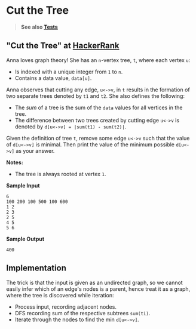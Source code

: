 # Cut the Tree

> **See also [Tests](../../../../../../../test/groovy/com/tydbits/hackerrank/graphs/cut_the_tree)**

## "Cut the Tree" at [HackerRank](https://www.hackerrank.com/challenges/cut-the-tree)

Anna loves graph theory! She has an `n`-vertex tree, `t`, where each vertex `u`:
* Is indexed with a unique integer from `1` to `n`.
* Contains a data value, `data[u]`.

Anna observes that cutting any edge, `u<->v`, in `t` results in the formation
of two separate trees denoted by `t1` and `t2`. She also defines the following:
* The _sum_ of a tree is the sum of the `data` values for all vertices in the tree.
* The difference between two trees created by cutting edge `u<->v` is denoted by
`d[u<->v] = |sum(t1) - sum(t2)|`.

Given the definition of tree `t`, remove some edge `u<->v` such that the value 
of `d[u<->v]` is minimal. Then print the value of the minimum possible `d[u<->v]`
as your answer.

**Notes:**
* The tree is always rooted at vertex `1`.

**Sample Input**
```
6
100 200 100 500 100 600
1 2
2 3
2 5
4 5
5 6
```

**Sample Output**
```
400
```

## Implementation

The trick is that the input is given as an undirected graph,
so we cannot easily infer which of an edge's nodes is a parent,
hence treat it as a graph, where the tree is discovered while iteration:  
* Process input, recording adjacent nodes.
* DFS recording sum of the respective subtrees `sum(ti)`.
* Iterate through the nodes to find the min `d[u<->v]`.
